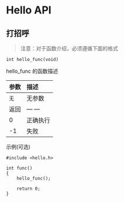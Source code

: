 # Hello API

## 打招呼

> 注意：对于函数介绍，必须遵循下面的格式

`int hello_func(void)`

hello_func 的函数描述

| 参数              | 描述                                |
|:------------------|:------------------------------------|
|`无`               | 无参数                              |
| 返回              | — —                                |
|0                  | 正确执行                            |
|-1                 | 失败                                |

示例(可选)

``` {.c}
#include <hello.h>

int func()
{
    hello_func();
    
    return 0;
}

```
